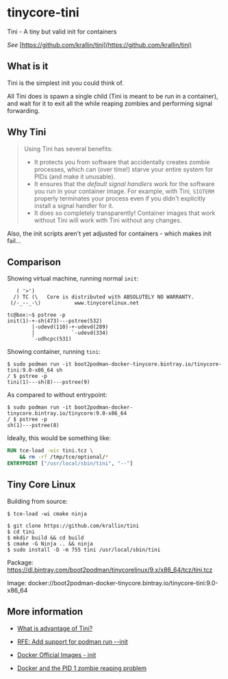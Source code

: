 # tinycore-tini

Tini - A tiny but valid init for containers

_See_ [https://github.com/krallin/tini](https://github.com/krallin/tini)

## What is it

Tini is the simplest init you could think of.

All Tini does is spawn a single child (Tini is meant to be run in a container),
and wait for it to exit all the while reaping zombies and performing signal forwarding.

## Why Tini

> Using Tini has several benefits:
>
> - It protects you from software that accidentally creates zombie processes,
>   which can (over time!) starve your entire system for PIDs (and make it
>   unusable).
> - It ensures that the *default signal handlers* work for the software you run
>   in your container image. For example, with Tini, `SIGTERM` properly terminates
>   your process even if you didn't explicitly install a signal handler for it.
> - It does so completely transparently! Container images that work without Tini
>   will work with Tini without any changes.

Also, the init scripts aren't yet adjusted for containers - which makes init fail...

## Comparison

Showing virtual machine, running normal `init`:

``` console
   ( '>')
  /) TC (\   Core is distributed with ABSOLUTELY NO WARRANTY.
 (/-_--_-\)           www.tinycorelinux.net

tc@box:~$ pstree -p
init(1)-+-sh(473)---pstree(532)
        |-udevd(110)-+-udevd(289)
        |            `-udevd(334)
        `-udhcpc(531)
```

Showing container, running `tini`:

``` console
$ sudo podman run -it boot2podman-docker-tinycore.bintray.io/tinycore-tini:9.0-x86_64 sh
/ $ pstree -p
tini(1)---sh(8)---pstree(9)
```

As compared to without entrypoint:

``` console
$ sudo podman run -it boot2podman-docker-tinycore.bintray.io/tinycore:9.0-x86_64
/ $ pstree -p
sh(1)---pstree(8)
```

Ideally, this would be something like:

``` Dockerfile
RUN tce-load -wic tini.tcz \
    && rm -rf /tmp/tce/optional/*
ENTRYPOINT ["/usr/local/sbin/tini", "--"]
```

## Tiny Core Linux

Building from source:

``` console
$ tce-load -wi cmake ninja

$ git clone https://github.com/krallin/tini
$ cd tini
$ mkdir build && cd build
$ cmake -G Ninja .. && ninja
$ sudo install -D -m 755 tini /usr/local/sbin/tini
```

Package:
https://dl.bintray.com/boot2podman/tinycorelinux/9.x/x86_64/tcz/tini.tcz

Image:
docker://boot2podman-docker-tinycore.bintray.io/tinycore-tini:9.0-x86_64

## More information

- [What is advantage of Tini?](https://github.com/krallin/tini/issues/8)

- [RFE: Add support for podman run --init](https://github.com/containers/libpod/issues/1670)

- [Docker Official Images - init](https://github.com/docker-library/official-images#init)

- [Docker and the PID 1 zombie reaping problem](https://blog.phusion.nl/2015/01/20/docker-and-the-pid-1-zombie-reaping-problem/)
